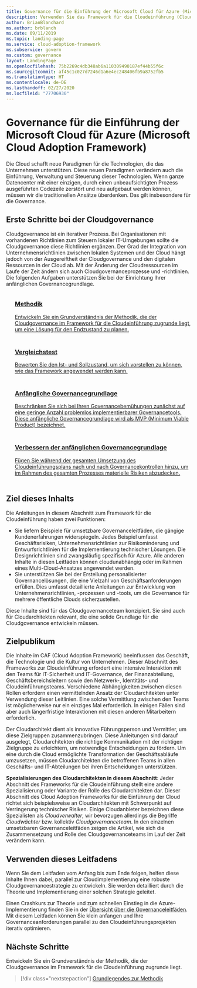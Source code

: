 ```yaml
---
title: Governance für die Einführung der Microsoft Cloud für Azure (Microsoft Cloud Adoption Framework)
description: Verwenden Sie das Framework für die Cloudeinführung (Cloud Adoption Framework) für Azure, um zu erfahren, wie Sie vorhandene Richtlinien bewerten, eine anfängliche Governancegrundlage erstellen und iterativ Governancetools hinzufügen.
author: BrianBlanchard
ms.author: brblanch
ms.date: 09/11/2019
ms.topic: landing-page
ms.service: cloud-adoption-framework
ms.subservice: govern
ms.custom: governance
layout: LandingPage
ms.openlocfilehash: 75b2269c4db348ab6a110309490187ef44b55f6c
ms.sourcegitcommit: af45c1c027d7246d1a6e4ec248406fb9a8752fb5
ms.translationtype: HT
ms.contentlocale: de-DE
ms.lasthandoff: 02/27/2020
ms.locfileid: "77706930"
---
```

# <a name="governance-in-the-microsoft-cloud-adoption-framework-for-azure"></a>Governance für die Einführung der Microsoft Cloud für Azure (Microsoft Cloud Adoption Framework)

Die Cloud schafft neue Paradigmen für die Technologien, die das Unternehmen unterstützen. Diese neuen Paradigmen verändern auch die Einführung, Verwaltung und Steuerung dieser Technologien. Wenn ganze Datencenter mit einer einzigen, durch einen unbeaufsichtigten Prozess ausgeführten Codezeile zerstört und neu aufgebaut werden können, müssen wir die traditionellen Ansätze überdenken. Das gilt insbesondere für die Governance.

## <a name="get-started-with-cloud-governance"></a>Erste Schritte bei der Cloudgovernance

Cloudgovernance ist ein iterativer Prozess. Bei Organisationen mit vorhandenen Richtlinien zum Steuern lokaler IT-Umgebungen sollte die Cloudgovernance diese Richtlinien ergänzen. Der Grad der Integration von Unternehmensrichtlinien zwischen lokalen Systemen und der Cloud hängt jedoch von der Ausgereiftheit der Cloudgovernance und den digitalen Ressourcen in der Cloud ab. Mit der Änderung der Cloudressourcen im Laufe der Zeit ändern sich auch Cloudgovernanceprozesse und -richtlinien. Die folgenden Aufgaben unterstützen Sie bei der Einrichtung Ihrer anfänglichen Governancegrundlage.

<!-- markdownlint-disable MD033 -->

<ul class="panelContent cardsF">
    <li style="display: flex; flex-direction: column;">
        <a href="./methodology.md">
            <div class="cardSize">
                <div class="cardPadding" style="padding-bottom:10px;">
                    <div class="card" style="padding-bottom:10px;">
                        <div class="cardImageOuter">
                            <div class="cardImage">
                                <img alt="" src="../_images/icons/1.png" data-linktype="external">
                            </div>
                        </div>
                        <div class="cardText" style="padding-left:0px;">
                            <h3>Methodik</h3>
Entwickeln Sie ein Grundverständnis der Methodik, die der Cloudgovernance im Framework für die Cloudeinführung zugrunde liegt, um eine Lösung für den Endzustand zu planen.
                        </div>
                    </div>
                </div>
            </div>
        </a>
    </li>
    <li style="display: flex; flex-direction: column;">
        <a href="./benchmark.md">
            <div class="cardSize">
                <div class="cardPadding" style="padding-bottom:10px;">
                    <div class="card" style="padding-bottom:10px;">
                        <div class="cardImageOuter">
                            <div class="cardImage">
                                <img alt="" src="../_images/icons/2.png" data-linktype="external">
                            </div>
                        </div>
                        <div class="cardText" style="padding-left:0px;">
                            <h3>Vergleichstest</h3>
Bewerten Sie den Ist- und Sollzustand, um sich vorstellen zu können, wie das Framework angewendet werden kann.
                        </div>
                    </div>
                </div>
            </div>
        </a>
    </li>
    <li style="display: flex; flex-direction: column;">
        <a href="./initial-foundation.md">
            <div class="cardSize">
                <div class="cardPadding" style="padding-bottom:10px;">
                    <div class="card" style="padding-bottom:10px;">
                        <div class="cardImageOuter">
                            <div class="cardImage">
                                <img alt="" src="../_images/icons/3.png" data-linktype="external">
                            </div>
                        </div>
                        <div class="cardText" style="padding-left:0px;">
                            <h3>Anfängliche Governancegrundlage</h3>
Beschränken Sie sich bei Ihren Governancebemühungen zunächst auf eine geringe Anzahl problemlos implementierbarer Governancetools. Diese anfängliche Governancegrundlage wird als MVP (Minimum Viable Product) bezeichnet.
                        </div>
                    </div>
                </div>
            </div>
        </a>
    </li>
    <li style="display: flex; flex-direction: column;">
        <a href="./foundation-improvements.md">
            <div class="cardSize">
                <div class="cardPadding" style="padding-bottom:10px;">
                    <div class="card" style="padding-bottom:10px;">
                        <div class="cardImageOuter">
                            <div class="cardImage">
                                <img alt="" src="../_images/icons/4.png" data-linktype="external">
                            </div>
                        </div>
                        <div class="cardText" style="padding-left:0px;">
                            <h3>Verbessern der anfänglichen Governancegrundlage</h3>
Fügen Sie während der gesamten Umsetzung des Cloudeinführungsplans nach und nach Governancekontrollen hinzu, um im Rahmen des gesamten Prozesses materielle Risiken abzudecken.
                        </div>
                    </div>
                </div>
            </div>
        </a>
    </li>
</ul>

<!-- markdownlint-enable MD033 -->

## <a name="objective-of-this-content"></a>Ziel dieses Inhalts

Die Anleitungen in diesem Abschnitt zum Framework für die Cloudeinführung haben zwei Funktionen:

- Sie liefern Beispiele für umsetzbare Governanceleitfäden, die gängige Kundenerfahrungen widerspiegeln. Jedes Beispiel umfasst Geschäftsrisiken, Unternehmensrichtlinien zur Risikominderung und Entwurfsrichtlinien für die Implementierung technischer Lösungen. Die Designrichtlinien sind zwangsläufig spezifisch für Azure. Alle anderen Inhalte in diesen Leitfäden können cloudunabhängig oder im Rahmen eines Multi-Cloud-Ansatzes angewendet werden.
- Sie unterstützen Sie bei der Erstellung personalisierter Governancelösungen, die eine Vielzahl von Geschäftsanforderungen erfüllen. Dies umfasst detaillierte Anleitungen zur Entwicklung von Unternehmensrichtlinien, -prozessen und -tools, um die Governance für mehrere öffentliche Clouds sicherzustellen.

Diese Inhalte sind für das Cloudgovernanceteam konzipiert. Sie sind auch für Cloudarchitekten relevant, die eine solide Grundlage für die Cloudgovernance entwickeln müssen.

## <a name="intended-audience"></a>Zielpublikum

Die Inhalte im CAF (Cloud Adoption Framework) beeinflussen das Geschäft, die Technologie und die Kultur von Unternehmen. Dieser Abschnitt des Frameworks zur Cloudeinführung erfordert eine intensive Interaktion mit den Teams für IT-Sicherheit und IT-Governance, der Finanzabteilung, Geschäftsbereichsleitern sowie den Netzwerk-, Identitäts- und Cloudeinführungsteams. Verschiedene Abhängigkeiten zwischen diesen Rollen erfordern einen vermittelnden Ansatz der Cloudarchitekten unter Verwendung dieser Leitlinien. Eine solche Vermittlung zwischen den Teams ist möglicherweise nur ein einziges Mal erforderlich. In einigen Fällen sind aber auch längerfristige Interaktionen mit diesen anderen Mitarbeitern erforderlich.

Der Cloudarchitekt dient als innovative Führungsperson und Vermittler, um diese Zielgruppen zusammenzubringen. Diese Anleitungen sind darauf ausgelegt, Cloudarchitekten die richtige Kommunikation mit der richtigen Zielgruppe zu erleichtern, um notwendige Entscheidungen zu fördern. Um eine durch die Cloud ermöglichte Transformation der Geschäftsabläufe umzusetzen, müssen Cloudarchitekten die betroffenen Teams in allen Geschäfts- und IT-Abteilungen bei ihren Entscheidungen unterstützen.

**Spezialisierungen des Cloudarchitekten in diesem Abschnitt**: Jeder Abschnitt des Frameworks für die Cloudeinführung stellt eine andere Spezialisierung oder Variante der Rolle des Cloudarchitekten dar. Dieser Abschnitt des Cloud Adoption Frameworks für die Einführung der Cloud richtet sich beispielsweise an Cloudarchitekten mit Schwerpunkt auf Verringerung technischer Risiken. Einige Cloudanbieter bezeichnen diese Spezialisten als *Cloudverwalter*, wir bevorzugen allerdings die Begriffe *Cloudwächter* bzw. kollektiv *Cloudgovernanceteam*. In den einzelnen umsetzbaren Governanceleitfäden zeigen die Artikel, wie sich die Zusammensetzung und Rolle des Cloudgovernanceteams im Lauf der Zeit verändern kann.

## <a name="use-this-guide"></a>Verwenden dieses Leitfadens

Wenn Sie dem Leitfaden vom Anfang bis zum Ende folgen, helfen diese Inhalte Ihnen dabei, parallel zur Cloudimplementierung eine robuste Cloudgovernancestrategie zu entwickeln. Sie werden detailliert durch die Theorie und Implementierung einer solchen Strategie geleitet.

Einen Crashkurs zur Theorie und zum schnellen Einstieg in die Azure-Implementierung finden Sie in der [Übersicht über die Governanceleitfäden](./guides/index.md). Mit diesem Leitfaden können Sie klein anfangen und Ihre Governanceanforderungen parallel zu den Cloudeinführungsprojekten iterativ optimieren.

## <a name="next-steps"></a>Nächste Schritte

Entwickeln Sie ein Grundverständnis der Methodik, die der Cloudgovernance im Framework für die Cloudeinführung zugrunde liegt.

> [!div class="nextstepaction"]
> [Grundlegendes zur Methodik](./methodology.md)
